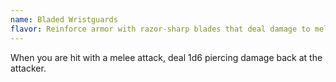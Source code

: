 ```yaml
---
name: Bladed Wristguards
flavor: Reinforce armor with razor-sharp blades that deal damage to melee attackers.
---
```

When you are hit with a melee attack, deal 1d6 piercing damage back at the attacker.

